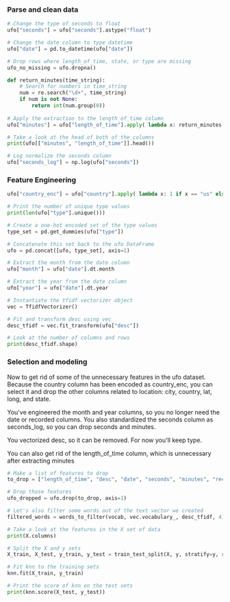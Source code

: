 ### Parse and clean data

``` python 
# Change the type of seconds to float
ufo["seconds"] = ufo["seconds"].astype("float")

# Change the date column to type datetime
ufo["date"] = pd.to_datetime(ufo["date"])

# Drop rows where length_of_time, state, or type are missing
ufo_no_missing = ufo.dropna()

def return_minutes(time_string):
    # Search for numbers in time_string
    num = re.search("\d+", time_string)
    if num is not None:
        return int(num.group(0))
        
# Apply the extraction to the length_of_time column
ufo["minutes"] = ufo["length_of_time"].apply( lambda x: return_minutes(x))

# Take a look at the head of both of the columns
print(ufo[["minutes", "length_of_time"]].head())

# Log normalize the seconds column
ufo["seconds_log"] = np.log(ufo["seconds"])
```
### Feature Engineering

```python 
ufo["country_enc"] = ufo["country"].apply( lambda x: 1 if x == "us" else 0 )

# Print the number of unique type values
print(len(ufo["type"].unique()))

# Create a one-hot encoded set of the type values
type_set = pd.get_dummies(ufo["type"])

# Concatenate this set back to the ufo DataFrame
ufo = pd.concat([ufo, type_set], axis=1)

# Extract the month from the date column
ufo["month"] = ufo["date"].dt.month

# Extract the year from the date column
ufo["year"] = ufo["date"].dt.year

# Instantiate the tfidf vectorizer object
vec = TfidfVectorizer()

# Fit and transform desc using vec
desc_tfidf = vec.fit_transform(ufo["desc"])

# Look at the number of columns and rows
print(desc_tfidf.shape)
```

### Selection and modeling

Now to get rid of some of the unnecessary features in the ufo dataset. Because the country column has been encoded as country_enc, you can select it and drop the other columns related to location: city, country, lat, long, and state.

You've engineered the month and year columns, so you no longer need the date or recorded columns. You also standardized the seconds column as seconds_log, so you can drop seconds and minutes.

You vectorized desc, so it can be removed. For now you'll keep type.

You can also get rid of the length_of_time column, which is unnecessary after extracting minutes

``` python 
# Make a list of features to drop
to_drop = ["length_of_time", "desc", "date", "seconds", "minutes", "recorded", "city", "country", "lat", "long", "state" ]

# Drop those features
ufo_dropped = ufo.drop(to_drop, axis=1)

# Let's also filter some words out of the text vector we created
filtered_words = words_to_filter(vocab, vec.vocabulary_, desc_tfidf, 4)

# Take a look at the features in the X set of data
print(X.columns)

# Split the X and y sets
X_train, X_test, y_train, y_test = train_test_split(X, y, stratify=y, random_state=42)

# Fit knn to the training sets
knn.fit(X_train, y_train)

# Print the score of knn on the test sets
print(knn.score(X_test, y_test))
```